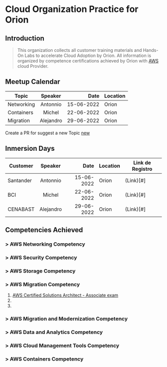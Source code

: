 # Cloud Organization Practice for Orion

## Introduction

> This organization collects all customer training materials and Hands-On Labs to accelerate Cloud Adoption by Orion.
> All information is organized by competence certifications achieved by Orion with [AWS](https://aws.amazon.com) cloud Provider.

## Meetup Calendar 

| Topic         | Speaker       |  Date         | Location | 
| ------------- |:-------------:| -------------:|--------- |
| Networking    | Antonnio      |  15-06-2022   | Orion    |
| Containers    | Michel        |  22-06-2022   | Orion    |
| Migration     | Alejandro     |  29-06-2022   | Orion    |

Create a PR for suggest a new Topic [new](#)   

## Inmersion Days 

| Customer      | Speaker       |  Date         | Location | Link de Registro |  
| ------------- |:-------------:| -------------:|--------- | ---------- |
| Santander     | Antonnio      |  15-06-2022   | Orion    | (Link)[#] |
| BCI           | Michel        |  22-06-2022   | Orion    | (Link)[#] |
| CENABAST      | Alejandro     |  29-06-2022   | Orion    | (Link)[#] |

## Competencies Achieved


### > AWS Networking Competency
### > AWS Security Competency
### > AWS Storage Competency
### > AWS Migration Competency

1. [AWS Certified Solutions Architect - Associate exam](https://github.com/OrionCloudPractice/AWS-SAA-C02-Study-Guide)
1.  
1.  
 
### > AWS Migration and Modernization Competency
### > AWS Data and Analytics Competency
### > AWS Cloud Management Tools Competency
### > AWS Containers Competency
